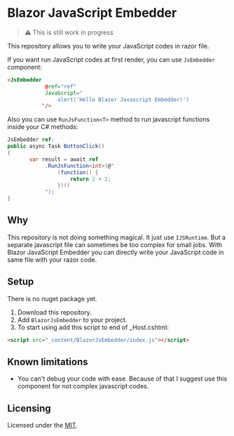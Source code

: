 # Blazor JavaScript Embedder

> :warning: This is still work in progress

This repository allows you to write your JavaScript codes in razor file.

If you want run JavaScript codes at first render, you can use `JsEmbedder` component:

```html
<JsEmbedder
            @ref="ref"
            JavaScript="
                alert('Hello Blazor Javascript Embedder!')
           "/>
```

Also you can use `RunJsFunction<T>` method to run javascript functions inside your C# methods:

```csharp
JsEmbedder ref;
public async Task ButtonClick()
{
       var result = await ref
            .RunJsFunction<int>(@"
                (function() {
                    return 2 + 2;
                })()
            ");
}
```

## Why

This repository is not doing something magical. It just use `IJSRuntime`. But a separate javascript file can sometimes be too complex for small jobs. With Blazor JavaScript Embedder you can directly write your JavaScript code in same file with your razor code.

## Setup

There is no nuget package yet.

1. Download this repository.
2. Add `BlazorJsEmbedder` to your project.
3. To start using add this script to end of \_Host.cshtml:

```html
<script src="_content/BlazorJsEmbedder/index.js"></script>
```

## Known limitations

- You can't debug your code with ease. Because of that I suggest use this component for not complex javascript codes.

## Licensing

Licensed under the [MIT](https://github.com/ahmetcanaydemir/BlazorJavascriptEmbedder/blob/master/LICENSE).

